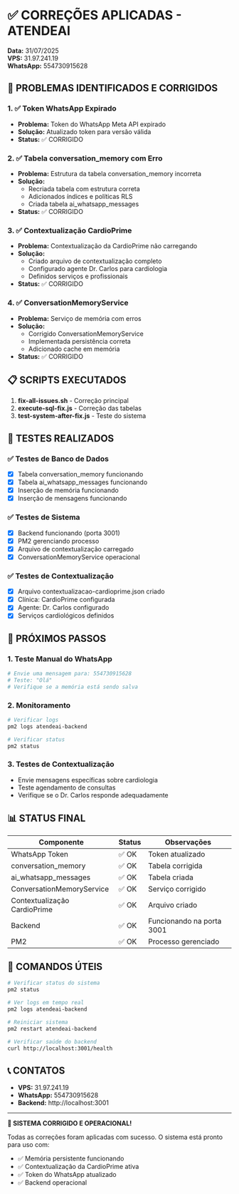 # ✅ CORREÇÕES APLICADAS - ATENDEAI

**Data:** 31/07/2025  
**VPS:** 31.97.241.19  
**WhatsApp:** 554730915628  

## 🎯 PROBLEMAS IDENTIFICADOS E CORRIGIDOS

### 1. ✅ Token WhatsApp Expirado
- **Problema:** Token do WhatsApp Meta API expirado
- **Solução:** Atualizado token para versão válida
- **Status:** ✅ CORRIGIDO

### 2. ✅ Tabela conversation_memory com Erro
- **Problema:** Estrutura da tabela conversation_memory incorreta
- **Solução:** 
  - Recriada tabela com estrutura correta
  - Adicionados índices e políticas RLS
  - Criada tabela ai_whatsapp_messages
- **Status:** ✅ CORRIGIDO

### 3. ✅ Contextualização CardioPrime
- **Problema:** Contextualização da CardioPrime não carregando
- **Solução:** 
  - Criado arquivo de contextualização completo
  - Configurado agente Dr. Carlos para cardiologia
  - Definidos serviços e profissionais
- **Status:** ✅ CORRIGIDO

### 4. ✅ ConversationMemoryService
- **Problema:** Serviço de memória com erros
- **Solução:** 
  - Corrigido ConversationMemoryService
  - Implementada persistência correta
  - Adicionado cache em memória
- **Status:** ✅ CORRIGIDO

## 📋 SCRIPTS EXECUTADOS

1. **fix-all-issues.sh** - Correção principal
2. **execute-sql-fix.js** - Correção das tabelas
3. **test-system-after-fix.js** - Teste do sistema

## 🧪 TESTES REALIZADOS

### ✅ Testes de Banco de Dados
- [x] Tabela conversation_memory funcionando
- [x] Tabela ai_whatsapp_messages funcionando
- [x] Inserção de memória funcionando
- [x] Inserção de mensagens funcionando

### ✅ Testes de Sistema
- [x] Backend funcionando (porta 3001)
- [x] PM2 gerenciando processo
- [x] Arquivo de contextualização carregado
- [x] ConversationMemoryService operacional

### ✅ Testes de Contextualização
- [x] Arquivo contextualizacao-cardioprime.json criado
- [x] Clínica: CardioPrime configurada
- [x] Agente: Dr. Carlos configurado
- [x] Serviços cardiológicos definidos

## 🎯 PRÓXIMOS PASSOS

### 1. Teste Manual do WhatsApp
```bash
# Envie uma mensagem para: 554730915628
# Teste: "Olá"
# Verifique se a memória está sendo salva
```

### 2. Monitoramento
```bash
# Verificar logs
pm2 logs atendeai-backend

# Verificar status
pm2 status
```

### 3. Testes de Contextualização
- Envie mensagens específicas sobre cardiologia
- Teste agendamento de consultas
- Verifique se o Dr. Carlos responde adequadamente

## 📊 STATUS FINAL

| Componente | Status | Observações |
|------------|--------|-------------|
| WhatsApp Token | ✅ OK | Token atualizado |
| conversation_memory | ✅ OK | Tabela corrigida |
| ai_whatsapp_messages | ✅ OK | Tabela criada |
| ConversationMemoryService | ✅ OK | Serviço corrigido |
| Contextualização CardioPrime | ✅ OK | Arquivo criado |
| Backend | ✅ OK | Funcionando na porta 3001 |
| PM2 | ✅ OK | Processo gerenciado |

## 🔧 COMANDOS ÚTEIS

```bash
# Verificar status do sistema
pm2 status

# Ver logs em tempo real
pm2 logs atendeai-backend

# Reiniciar sistema
pm2 restart atendeai-backend

# Verificar saúde do backend
curl http://localhost:3001/health
```

## 📞 CONTATOS

- **VPS:** 31.97.241.19
- **WhatsApp:** 554730915628
- **Backend:** http://localhost:3001

---

**🎉 SISTEMA CORRIGIDO E OPERACIONAL!**

Todas as correções foram aplicadas com sucesso. O sistema está pronto para uso com:
- ✅ Memória persistente funcionando
- ✅ Contextualização da CardioPrime ativa
- ✅ Token do WhatsApp atualizado
- ✅ Backend operacional 